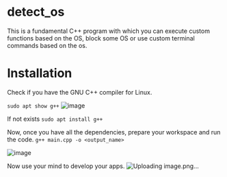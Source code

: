 # detect_os
This is a fundamental C++ program with which you can execute custom functions based on the OS, block some OS or use custom terminal commands based on the os.


# Installation
Check if you have the GNU C++ compiler for Linux.

```sudo apt show g++```
![image](https://github.com/ferrnnaando/detect_os/assets/77246868/d1394793-d675-49fa-a439-80b4d12b0798)


If not exists ```sudo apt install g++```

Now, once you have all the dependencies, prepare your workspace and run the code.
```g++ main.cpp -o <output_name>```

![image](https://github.com/ferrnnaando/detect_os/assets/77246868/7fcfe655-cf36-4692-8524-3b69d7a7201a)


Now use your mind to develop your apps.
![Uploading image.png…]()
